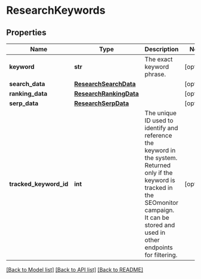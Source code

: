 # ResearchKeywords

## Properties
Name | Type | Description | Notes
------------ | ------------- | ------------- | -------------
**keyword** | **str** | The exact keyword phrase. | [optional] 
**search_data** | [**ResearchSearchData**](ResearchSearchData.md) |  | [optional] 
**ranking_data** | [**ResearchRankingData**](ResearchRankingData.md) |  | [optional] 
**serp_data** | [**ResearchSerpData**](ResearchSerpData.md) |  | [optional] 
**tracked_keyword_id** | **int** | The unique ID used to identify and reference the keyword in the system. Returned only if the keyword is tracked in the SEOmonitor campaign. It can be stored and used in other endpoints for filtering. | [optional] 

[[Back to Model list]](../README.md#documentation-for-models) [[Back to API list]](../README.md#documentation-for-api-endpoints) [[Back to README]](../README.md)

